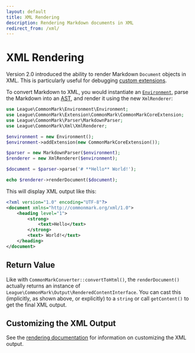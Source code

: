 ```yaml
---
layout: default
title: XML Rendering
description: Rendering Markdown documents in XML
redirect_from: /xml/
---
```


# XML Rendering

Version 2.0 introduced the ability to render Markdown `Document` objects in XML. This is particularly useful for debugging [custom extensions](/2.0/customization/).

To convert Markdown to XML, you would instantiate an [`Environment`](/2.0/customization/environment/), parse the Markdown into an [AST](/2.0/customization/abstract-syntax-tree/), and render it using the new `XmlRenderer`:

```php
use League\CommonMark\Environment\Environment;
use League\CommonMark\Extension\CommonMark\CommonMarkCoreExtension;
use League\CommonMark\Parser\MarkdownParser;
use League\CommonMark\Xml\XmlRenderer;

$environment = new Environment();
$environment->addExtension(new CommonMarkCoreExtension());

$parser = new MarkdownParser($environment);
$renderer = new XmlRenderer($environment);

$document = $parser->parse('# **Hello** World!');

echo $renderer->renderDocument($document);
```

This will display XML output like this:

```xml
<?xml version="1.0" encoding="UTF-8"?>
<document xmlns="http://commonmark.org/xml/1.0">
    <heading level="1">
        <strong>
            <text>Hello</text>
        </strong>
        <text> World!</text>
    </heading>
</document>
```

## Return Value

Like with `CommonMarkConverter::convertToHtml()`, the `renderDocument()` actually returns an instance of `League\CommonMark\Output\RenderedContentInterface`.  You can cast this (implicitly, as shown above, or explicitly) to a `string` or call `getContent()` to get the final XML output.

## Customizing the XML Output

See the [rendering documentation](/2.0/customization/rendering/#xml-rendering) for information on customizing the XML output.
